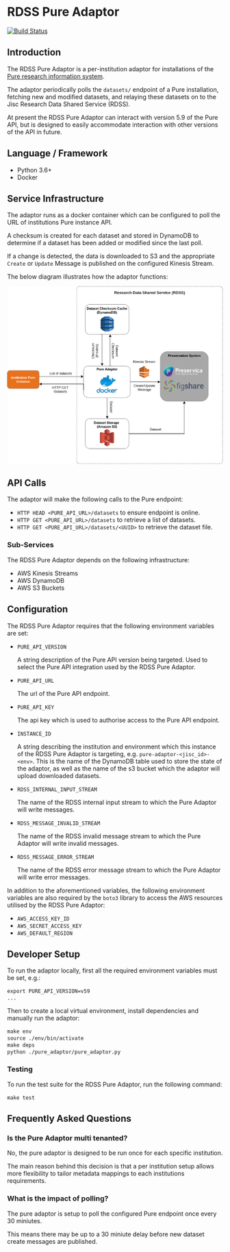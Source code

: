 # RDSS Pure Adaptor

[![Build Status](https://travis-ci.com/JiscRDSS/rdss-pure-adaptor.svg?branch=master)](https://travis-ci.com/JiscRDSS/rdss-pure-adaptor)

## Introduction

The RDSS Pure Adaptor is a per-institution adaptor for installations of the [Pure research information system](https://www.elsevier.com/solutions/pure).

The adaptor periodically polls the `datasets/` endpoint of a Pure installation, fetching new and modified datasets, and relaying these datasets on to the Jisc Research Data Shared Service (RDSS).

At present the RDSS Pure Adaptor can interact with version 5.9 of the Pure API, but is designed to easily accommodate interaction with other versions of the API in future.  

## Language / Framework

- Python 3.6+
- Docker

## Service Infrastructure

The adaptor runs as a docker container which can be configured to poll the URL of institutions Pure instance API.

A checksum is created for each dataset and stored in DynamoDB to determine if a dataset has been added or modified since the last poll.

If a change is detected, the data is downloaded to S3 and the appropriate `Create` or `Update` Message is published on the configured Kinesis Stream.

The below diagram illustrates how the adaptor functions:

![RDSS Pure Adaptor Diagram](docs/images/rdss-pure-adaptor.png)

## API Calls

The adaptor will make the following calls to the Pure endpoint:

 - `HTTP HEAD <PURE_API_URL>/datasets` to ensure endpoint is online.
 - `HTTP GET <PURE_API_URL>/datasets` to retrieve a list of datasets.
 - `HTTP GET <PURE_API_URL>/datasets/<UUID>` to retrieve the dataset file.

### Sub-Services

The RDSS Pure Adaptor depends on the following infrastructure:

- AWS Kinesis Streams
- AWS DynamoDB
- AWS S3 Buckets

## Configuration

The RDSS Pure Adaptor requires that the following environment variables are set:

- `PURE_API_VERSION`

   A string description of the Pure API version being targeted. Used to select the Pure API integration used by the RDSS Pure Adaptor.

- `PURE_API_URL`

   The url of the Pure API endpoint.

- `PURE_API_KEY`

   The api key which is used to authorise access to the Pure API endpoint.

- `INSTANCE_ID`

   A string describing the institution and environment which this instance of the RDSS Pure Adaptor is targeting, e.g. `pure-adaptor-<jisc_id>-<env>`. This is the name of the DynamoDB table used to store the state of the adaptor, as well as the name of the s3 bucket which the adaptor will upload downloaded datasets.

- `RDSS_INTERNAL_INPUT_STREAM`

   The name of the RDSS internal input stream to which the Pure Adaptor will write messages.

- `RDSS_MESSAGE_INVALID_STREAM`

   The name of the RDSS invalid message stream to which the Pure Adaptor will write invalid messages.

- `RDSS_MESSAGE_ERROR_STREAM`

   The name of the RDSS error message stream to which the Pure Adaptor will write error messages.

In addition to the aforementioned variables, the following environment variables are also required by the `boto3` library to access the AWS resources utilised by the RDSS Pure Adaptor:

- `AWS_ACCESS_KEY_ID`
- `AWS_SECRET_ACCESS_KEY`
- `AWS_DEFAULT_REGION`

## Developer Setup

To run the adaptor locally, first all the required environment variables must be set, e.g.:

```
export PURE_API_VERSION=v59
...
```

Then to create a local virtual environment, install dependencies and manually run the adaptor:

```
make env
source ./env/bin/activate
make deps
python ./pure_adaptor/pure_adaptor.py
```

### Testing

To run the test suite for the RDSS Pure Adaptor, run the following command:

```
make test
```

## Frequently Asked Questions

### Is the Pure Adaptor multi tenanted?

No, the pure adaptor is designed to be run once for each specific institution.

The main reason behind this decision is that a per institution setup allows more flexibility to tailor metadata mappings to each institutions requirements.

### What is the impact of polling?

The pure adaptor is setup to poll the configured Pure endpoint once every 30 miniutes.

This means there may be up to a 30 miniute delay before new dataset create messages are published.

